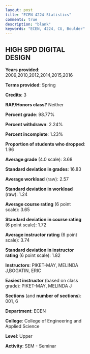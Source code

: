 ```yaml
---
layout: post
title: "ECEN 4224 Statistics"
comments: true
description: "blank"
keywords: "ECEN, 4224, CU, Boulder"
--- 
```

<head>
<script src="https://ajax.googleapis.com/ajax/libs/jquery/2.1.3/jquery.min.js"></script>
<script src="https://dl.dropboxusercontent.com/s/pc42nxpaw1ea4o9/highcharts.js?dl=0"></script>
<!-- <script src="../assets/js/highcharts.js"></script> -->
<style type="text/css">@font-face {
	font-family: "Bebas Neue";
	src: url(https://www.filehosting.org/file/details/544349/BebasNeue%20Regular.otf) format("opentype");
	}
	h1.Bebas { 
		font-family: "Bebas Neue", Verdana, Tahoma;
	}
</style>
</head>
<body>
	<div id="container" style="float: right; width: 45%; height: 88%; margin-left: 2.5%; margin-right: 2.5%;"></div>
	<script language="JavaScript">
		$(document).ready(function() {
		var chart = {type: 'column'};
		var title = {text: 'Grade Distribution'};
		var xAxis = {categories: ['A','B','C','D','F'],crosshair: true};
		var yAxis = {min: 0,title: {text: 'Percentage'}};
		var tooltip = {headerFormat: '<center><b><span style="font-size:20px">{point.key}</span></b></center>',
		               pointFormat: '<td style="padding:0"><b>{point.y:.1f}%</b></td>',
		               footerFormat: '</table>',shared: true,useHTML: true};
		var plotOptions = {column: {pointPadding: 0.0,borderWidth: 0}};  
		var credits = {enabled: false};var series= [{name: 'Percent',data: [75.68,21.62,2.7,0.0,0.0,]}];
		var json = {};
		json.chart = chart;
		json.title = title;
		json.tooltip = tooltip;
		json.xAxis = xAxis;
		json.yAxis = yAxis;  
		json.series = series;
		json.plotOptions = plotOptions;  
		json.credits = credits;
		$('#container').highcharts(json);
	});
	</script>
</body>
			   
## HIGH SPD DIGITAL DESIGN

**Years provided**: 2009,2010,2012,2014,2015,2016

**Terms provided**: Spring

**Credits**: 3

**RAP/Honors class?** Neither

**Percent grade**: 98.77%

**Percent withdrawn**: 2.24%

**Percent incomplete**: 1.23%

**Proportion of students who dropped**: 1.96

**Average grade** (4.0 scale): 3.68

**Standard deviation in grades**: 16.83

**Average workload** (raw): 2.57

**Standard deviation in workload** (raw): 1.24

**Average course rating** (6 point scale): 3.65

**Standard deviation in course rating** (6 point scale): 1.72

**Average instructor rating** (6 point scale): 3.74

**Standard deviation in instructor rating** (6 point scale): 1.82

**Instructors**: PIKET-MAY, MELINDA J,BOGATIN, ERIC

**Easiest instructor** (based on class grade): PIKET-MAY, MELINDA J

**Sections** (and **number of sections**): 001, 6

**Department**: ECEN

**College**: College of Engineering and Applied Science

**Level**: Upper

**Activity**: SEM - Seminar